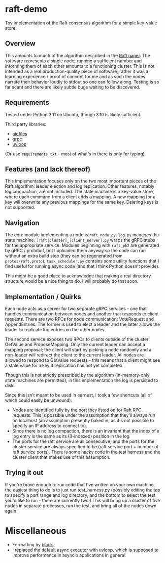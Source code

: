 # raft-demo
Toy implementation of the Raft consensus algorithm for a simple key-value store.

## Overview
This amounts to much of the algorithm described in the [Raft paper](https://raft.github.io/raft.pdf). The software represents a single node; running a sufficient number and informing them of each other amounts to a functioning cluster. This is not intended as a real production-quality piece of software; rather it was a learning experience / proof of concept for me and as such the nodes narrate their behavior loudly to stdout so one can follow along. Testing is so far scant and there are likely subtle bugs waiting to be discovered.

## Requirements
Tested under Python 3.11 on Ubuntu, though 3.10 is likely sufficient. 

Third party libraries:
- [aiofiles](https://pypi.org/project/aiofiles/)
- [grpc](https://grpc.io/docs/languages/python/quickstart/)
- [uvloop](https://pypi.org/project/uvloop/)

(Or use `requirements.txt` - most of what's in there is only for typing)

## Features (and lack thereof)

This implementation focuses only on the two most important pieces of the Raft algorithm: leader election and log replication. Other features, notably log compaction, are not included. The state machine is a key-value store, where each command from a client adds a mapping. A new mapping for a key will overwrite any previous mappings for the same key. Deleting keys is not supported.

## Navigation

The core module implementing a node is `raft_node.py`. `log.py` manages the state machine. `[raft|cluster]_[client_server].py` wraps the gRPC stubs for the appropriate service. Modules beginning with `raft_pb2` are generated by gRPC / protobuf, but I uploaded them anyway so the code can run without an extra build step (they can be regenerated from `protos/raft.proto`). `task_scheduler.py` contains some utility functions that I find useful for running async code (and that I think Python doesn't provide).

This might be a good place to acknowledge that making a real directory structure would be a nice thing to do. I will probably do that soon.

## Implementation / Quirks

Each node acts as a server for two separate gRPC services - one that handles communication between nodes and another that responds to client requests. There are two RPCs for node communication: VoteRequest and AppendEntries. The former is used to elect a leader and the latter allows the leader to replicate log entries on the other nodes.

The second service exposes two RPCs to clients outside of the cluster: GetValue and ProposeMapping. Only the current leader can accept a mapping proposal; the client will start by picking a node randomly and a non-leader will redirect the client to the current leader. All nodes are allowed to respond to GetValue requests - this means that a client might see a stale value for a key if replication has not yet completed.

Though this is not strictly prescribed by the algorithm (in-memory-only state machines are permitted), in this implementation the log is persisted to disk.

Since this isn't meant to be used in earnest, I took a few shortcuts (all of which could easily be unwound):

- Nodes are identified fully by the port they listed on for Raft RPC requests. This is possible under the assumption that they'll always run on localhost (an assumption presently baked in, as it's not possible to specify an IP address to connect to).
- Since there is no log compaction, there is an invariant that the index of a log entry is the same as its (0-indexed) position in the log.
- The ports for the raft service are all consecutive, and the ports for the cluster service are always specified to be (raft service port + number of raft service ports). There is some hacky code in the test harness and the cluster client that makes use of this assumption.

## Trying it out

If you're brave enough to run code that I've written on your own machine, the easiest thing to do is to just run test_harness.py (possibly editing the top to specify a port range and log directory, and the bottom to select the test you'd like to run - there are currently two!) This will bring up a cluster of five nodes in separate processes, run the test, and bring all of the nodes down again.

# Miscellaneous

- Formatting by [black](https://pypi.org/project/black/).
- I replaced the default async executor with uvloop, which is supposed to improve performance in asyncio applications in general.
